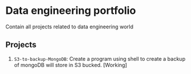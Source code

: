 # Data engineering portfolio
Contain all projects related to data engineering world

## Projects
1) `S3-to-backup-MongoDB`: Create a program using shell to create a backup of mongoDB will store in S3 bucked. [Working]
